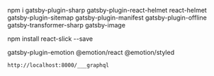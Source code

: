 npm i 
gatsby-plugin-sharp 
gatsby-plugin-react-helmet 
react-helmet
gatsby-plugin-sitemap 
gatsby-plugin-manifest 
gatsby-plugin-offline 
gatsby-transformer-sharp 
gatsby-image

npm install react-slick --save

gatsby-plugin-emotion @emotion/react @emotion/styled


`http://localhost:8000/___graphql`